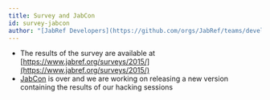 ```yaml
---
title: Survey and JabCon
id: survey-jabcon
author: "[JabRef Developers](https://github.com/orgs/JabRef/teams/developers)"
---
```


 * The results of the survey are available at [https://www.jabref.org/surveys/2015/](https://www.jabref.org/surveys/2015/)
 * [JabCon](https://jabcon.jabref.org/) is over and we are working on releasing a new version containing the results of our hacking sessions
